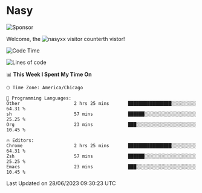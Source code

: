 # Nasy

<!--
<p align="center">
<img height="200" src="https://github-readme-stats.vercel.app/api?username=nasyxx&count_private=true&show_icons=true&theme=dracula&include_all_commits=true"/>
<img height="200" src="https://github-readme-stats.vercel.app/api/top-langs/?username=nasyxx&theme=dracula&hide=html,jupyter+notebook&count_private=true&show_icons=true"/>
</p>

  
----------------
-->

![Sponsor](https://img.shields.io/static/v1.svg?label=Sponsor&message=%E2%9D%A4&logo=GitHub&style=flat&color=pink)
 
Welcome, the ![nasyxx visitor counter](https://count.getloli.com/get/@nasyxx?theme=rule34)th vistor!
 
<!--START_SECTION:waka-->
![Code Time](http://img.shields.io/badge/Code%20Time-3%2C582%20hrs%2031%20mins-blue)

![Lines of code](https://img.shields.io/badge/From%20Hello%20World%20I%27ve%20Written-6.3%20million%20lines%20of%20code-blue)

📊 **This Week I Spent My Time On** 

```text
🕑︎ Time Zone: America/Chicago

💬 Programming Languages: 
Other                    2 hrs 25 mins       ████████████████░░░░░░░░░   64.31 % 
sh                       57 mins             ██████░░░░░░░░░░░░░░░░░░░   25.25 % 
Org                      23 mins             ███░░░░░░░░░░░░░░░░░░░░░░   10.45 % 

🔥 Editors: 
Chrome                   2 hrs 25 mins       ████████████████░░░░░░░░░   64.31 % 
Zsh                      57 mins             ██████░░░░░░░░░░░░░░░░░░░   25.25 % 
Emacs                    23 mins             ███░░░░░░░░░░░░░░░░░░░░░░   10.45 % 
```


 Last Updated on 28/06/2023 09:30:23 UTC
<!--END_SECTION:waka-->

<!-- ![visitors](https://visitor-badge.laobi.icu/badge?page_id=nasyxx.nasyxx) -->
